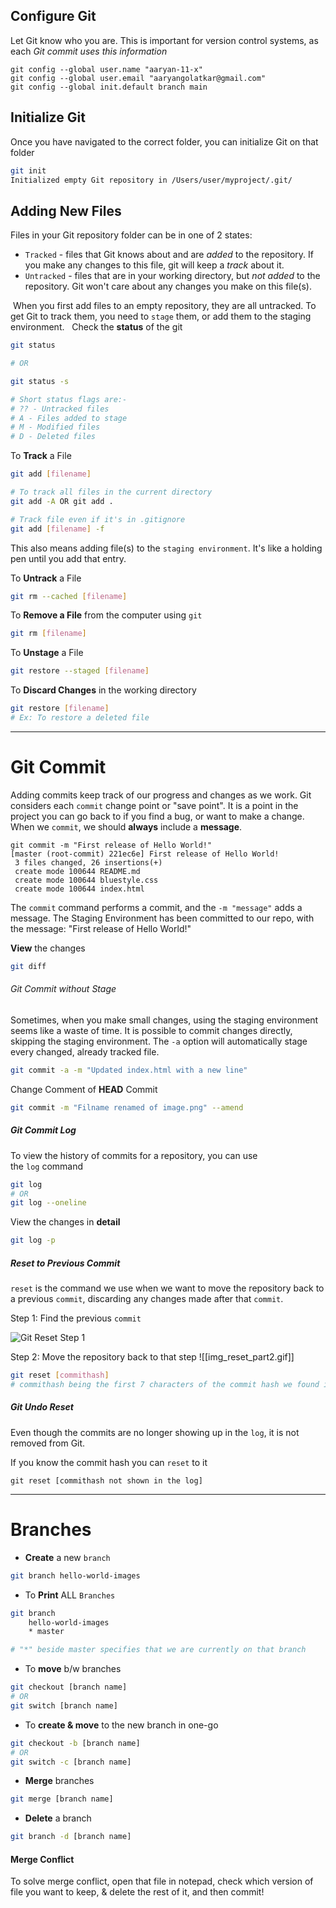 ## Configure Git
Let Git know who you are. This is important for version control systems, as each *Git commit uses this information*

```shell
git config --global user.name "aaryan-11-x"
git config --global user.email "aaryangolatkar@gmail.com"
git config --global init.default branch main
```

## Initialize Git
Once you have navigated to the correct folder, you can initialize Git on that folder

```sh
git init
Initialized empty Git repository in /Users/user/myproject/.git/
```

## Adding New Files
Files in your Git repository folder can be in one of 2 states:
-  `Tracked` - files that Git knows about and are *added* to the repository. If you make any changes to this file, git will keep a *track* about it.
-  `Untracked` - files that are in your working directory, but *not added* to the repository. Git won't care about any changes you make on this file(s).

 When you first add files to an empty repository, they are all untracked. To get Git to track them, you need to `stage` them, or add them to the staging environment.
 
Check the **status** of the git
```sh
git status

# OR

git status -s

# Short status flags are:-
# ?? - Untracked files
# A - Files added to stage
# M - Modified files
# D - Deleted files
```

To **Track** a File
```sh
git add [filename]

# To track all files in the current directory
git add -A OR git add .

# Track file even if it's in .gitignore
git add [filename] -f
```

This also means adding file(s) to the `staging environment`. It's like a holding pen until you add that entry.

To **Untrack** a File
```sh
git rm --cached [filename]
```

To **Remove a File** from the computer using `git`
```sh
git rm [filename]
```

To **Unstage** a File
```sh
git restore --staged [filename]
```

To **Discard Changes** in the working directory
```sh
git restore [filename]
# Ex: To restore a deleted file
```

---
# Git Commit
Adding commits keep track of our progress and changes as we work. Git considers each `commit` change point or "save point". It is a point in the project you can go back to if you find a bug, or want to make a change.
When we `commit`, we should **always** include a **message**.

```shell
git commit -m "First release of Hello World!"
[master (root-commit) 221ec6e] First release of Hello World!
 3 files changed, 26 insertions(+)
 create mode 100644 README.md
 create mode 100644 bluestyle.css
 create mode 100644 index.html
```

The `commit` command performs a commit, and the `-m "message"` adds a message.
The Staging Environment has been committed to our repo, with the message:  "First release of Hello World!"

**View** the changes
```sh
git diff
```

###### Git Commit without Stage
Sometimes, when you make small changes, using the staging environment seems like a waste of time. It is possible to commit changes directly, skipping the staging environment. The `-a` option will automatically stage every changed, already tracked file.
```sh
git commit -a -m "Updated index.html with a new line"
```


Change Comment of **HEAD** Commit
```sh
git commit -m "Filname renamed of image.png" --amend
```


##### Git Commit Log
To view the history of commits for a repository, you can use the `log` command
```sh
git log
# OR
git log --oneline
```

View the changes in **detail**
```sh
git log -p
```


##### Reset to Previous Commit
`reset` is the command we use when we want to move the repository back to a previous `commit`, discarding any changes made after that `commit`.

Step 1: Find the previous `commit`

![Git Reset Step 1](https://www.w3schools.com/git/img_reset_part1.gif)

Step 2: Move the repository back to that step
![[img_reset_part2.gif]]


```sh
git reset [commithash]
# commithash being the first 7 characters of the commit hash we found in the log
```


##### Git Undo Reset
Even though the commits are no longer showing up in the `log`, it is not removed from Git.

If you know the commit hash you can `reset` to it
```shell
git reset [commithash not shown in the log]
```

---
# Branches
- **Create** a new `branch`
```sh
git branch hello-world-images
```

- To **Print** ALL `Branches`
```sh
git branch 
	hello-world-images 
	* master

# "*" beside master specifies that we are currently on that branch
```

- To **move** b/w branches
```sh
git checkout [branch name]
# OR
git switch [branch name]
```

- To **create & move** to the new branch in one-go
```sh
git checkout -b [branch name]
# OR
git switch -c [branch name]
```

- **Merge** branches
```sh
git merge [branch name]
```

- **Delete** a branch
```sh
git branch -d [branch name]
```


#### Merge Conflict
To solve merge conflict, open that file in notepad, check which version of file you want to keep, & delete the rest of it, and then commit!